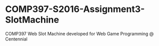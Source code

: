 # COMP397-S2016-Assignment3-SlotMachine

COMP397 Web Slot Machine developed for Web Game Programming @ Centennial
